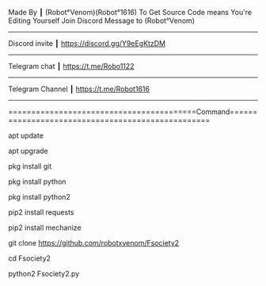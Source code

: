 Made By ┃ (Robot°Venom)(Robot°1616) To Get Source Code means You're Editing Yourself Join Discord Message to (Robot°Venom)

--------------------------------------------------------------------------------------------------

Discord invite ┃ https://discord.gg/Y9eEgKtzDM

--------------------------------------------------------------------------------------------------

Telegram chat ┃ https://t.me/Robo1122 

--------------------------------------------------------------------------------------------------

Telegram Channel ┃ https://t.me/Robot1616 

--------------------------------------------------------------------------------------------------
=========================================Command==================================================

apt update

apt upgrade

pkg install git 

pkg install python

pkg install python2

pip2 install requests

pip2 install mechanize

git clone https://github.com/robotxvenom/Fsociety2

cd Fsociety2

python2 Fsociety2.py

